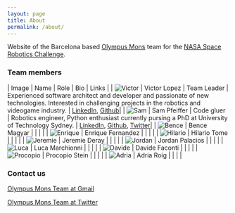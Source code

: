 ```yaml
---
layout: page
title: About
permalink: /about/
---
```


Website of the Barcelona based [Olympus Mons](https://en.wikipedia.org/wiki/Olympus_Mons) team for the [NASA Space Robotics Challenge](https://ninesights.ninesigma.com/web/space-robotics-challenge). 

### Team members

<style>
table{
    padding: 5px;
}
th, td {
    padding: 5px;
    text-align: left;
    vertical-align: top;
    border-bottom: 1px solid #ddd;
}

</style>

| Image 	| Name         	| Role        	| Bio         	| Links 	|
| ![Victor](https://media.licdn.com/mpr/mpr/shrinknp_400_400/p/1/000/0a4/02a/3e29050.jpg) 	| Victor Lopez 	| Team Leader 	| Experienced software architect and developer and passionate of new technologies. Interested in challenging projects in the robotics and videogame industry. 	| [LinkedIn](https://www.linkedin.com/in/victorlopezboya), [Github](https://github.com/v-lopez)|
| ![Sam](https://avatars0.githubusercontent.com/u/1721716) | Sam Pfeiffer | Code gluer	| Robotics engineer, Python enthusiast currently pursing a PhD at University of Technology Sydney.	| [LinkedIn](https://www.linkedin.com/in/sammy-pfeiffer-08971a43), [Github](https://github.com/awesomebytes), [Twitter](http://twitter.com/awesomebytes)|
| ![Bence](https://avatars2.githubusercontent.com/u/3524577)	| Bence Magyar |             	|             	|       	|
| ![Enrique](https://avatars2.githubusercontent.com/u/382167)   	| Enrique Fernandez             	|             	|             	|       	|
| ![Hilario](https://media.licdn.com/mpr/mpr/shrinknp_200_200/p/4/005/09b/3f2/08b3b20.jpg) | Hilario Tome             	|             	|             	|       	|
| ![Jeremie](https://lh5.googleusercontent.com/-G59isqYdbQk/AAAAAAAAAAI/AAAAAAAABao/VE411jwg0mw/photo.jpg)      	| Jeremie Deray             	|             	|             	|       	|
|  ![Jordan](https://media.licdn.com/mpr/mpr/shrinknp_400_400/p/4/005/0a4/3e5/35d4e7c.jpg)     	| Jordan Palacios             	|             	|             	|       	|
|  ![Luca](https://media.licdn.com/mpr/mpr/shrinknp_400_400/p/5/005/081/1c1/1a2e287.jpg)     	| Luca Marchionni             	|             	|             	|       	|
|  ![Davide](http://robotlab.typepad.com/photos/uncategorized/2008/05/02/reemb_davide_2.jpg)     	| Davide Faconti            	|             	|             	|       	|
| ![Procopio](https://media.licdn.com/mpr/mpr/shrinknp_200_200/AAEAAQAAAAAAAAinAAAAJDUzNjAyNThhLWFhYWEtNDg0Yi05ZWNhLWUzMjI0ZTI1MDUxMw.jpg)      	| Procopio Stein           	|             	|             	|       	|
|  ![Adria](https://media.licdn.com/mpr/mpr/shrinknp_200_200/AAEAAQAAAAAAAAajAAAAJDk5YTIzNmRiLWU4N2EtNDdiMS1iZmJmLTBjMjU4ZTc2MmE0Ng.jpg)     	| Adria Roig            	|             	|             	|       	|

<!---
For a new row add:
|       	|              	|             	|             	|       	|
--->




### Contact us

[Olympus Mons Team at Gmail](mailto:olympusmonsteam@gmail.com)

[Olympus Mons Team at Twitter](http://twitter.com/olympusmonsteam)
